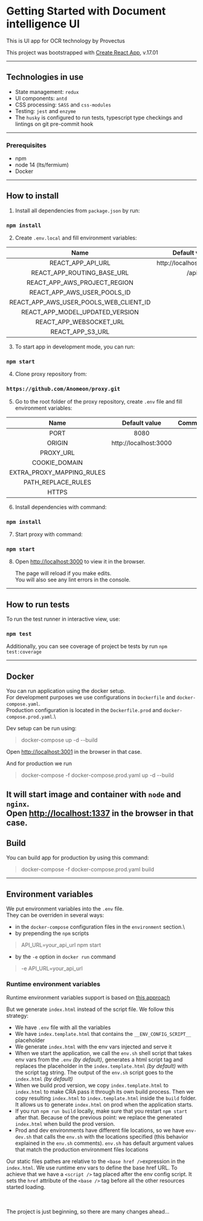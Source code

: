# Getting Started with Document intelligence UI

This is UI app for OCR technology by Provectus

This project was bootstrapped with [Create React App](https://github.com/facebook/create-react-app), v.17.01

---
## Technologies in use

- State management: `redux`
- UI components: `antd`
- CSS processing: `SASS` and `css-modules`
- Testing: `jest` and `enzyme`
- The `husky` is configured to run tests, typescript type checkings and lintings on git pre-commit hook
---
### Prerequisites

- npm
- node 14 (lts/fermium)
- Docker
---
## How to install

1. Install all dependencies from `package.json` by run:

### `npm install`

2. Create ```.env.local``` and fill environment variables:

|                  Name                  |       Default value       |                  Comment                   |
|:--------------------------------------:|:-------------------------:|:------------------------------------------:|
|           REACT_APP_API_URL            | http://localhost:8080/api |                                            |
|       REACT_APP_ROUTING_BASE_URL       |           /api            |                                            |
|      REACT_APP_AWS_PROJECT_REGION      |                           |                                            |
|      REACT_APP_AWS_USER_POOLS_ID       |                           |                                            |
| REACT_APP_AWS_USER_POOLS_WEB_CLIENT_ID |                           |                                            |
|    REACT_APP_MODEL_UPDATED_VERSION     |                           |                                            |
|        REACT_APP_WEBSOCKET_URL         |                           |                                            |
|            REACT_APP_S3_URL            |                           |                                            |

3. To start app in development mode, you can run:

### `npm start`

4. Clone proxy repository from:

### ```https://github.com/Anomeon/proxy.git```

5. Go to the root folder of the proxy repository, create ```.env``` file and fill environment variables:

|           Name            |     Default value     | Comment |
|:-------------------------:|:---------------------:|:-------:|
|           PORT            |         8080          |         |
|          ORIGIN           | http://localhost:3000 |         |
|         PROXY_URL         |                       |         |
|       COOKIE_DOMAIN       |                       |         |
| EXTRA_PROXY_MAPPING_RULES |                       |         |
|    PATH_REPLACE_RULES     |                       |         |
|           HTTPS           |                       |         |

6. Install dependencies with command:

### ```npm install```

7. Start proxy with command:

### `npm start`

8. Open [http://localhost:3000](http://localhost:3000) to view it in the browser.

    The page will reload if you make edits.\
You will also see any lint errors in the console.
---
## How to run tests
To run the test runner in interactive view, use:

### `npm test`

Additionally, you can see coverage of project be tests by run `npm test:coverage`

---
## Docker

You can run application using the docker setup.\
For development purposes we use configurations in `Dockerfile` and `docker-compose.yaml`.\
Production configuration is located in the `Dockerfile.prod` and `docker-compose.prod.yaml`.\

Dev setup can be run using:

> docker-compose up -d --build

Open [http://localhost:3001](http://localhost:3001) in the browser in that case.

And for production we run

> docker-compose -f docker-compose.prod.yaml up -d --build

It will start image and container with `node` and `nginx`.\
Open [http://localhost:1337](http://localhost:1337) in the browser in that case.
---
## Build

You can build app for production by using this command:

> docker-compose -f docker-compose.prod.yaml build
---
## Environment variables

We put environment variables into the `.env` file.\
They can be overriden in several ways:
* in the `docker-compose` configuration files in the `environment` section.\
* by prepending the `npm` scripts

> API_URL=your_api_url npm start

* by the `-e` option in `docker run` command

> -e API_URL=your_api_url

### Runtime environment variables

Runtime environment variables support is based on [this approach](https://medium.com/free-code-camp/how-to-implement-runtime-environment-variables-with-create-react-app-docker-and-nginx-7f9d42a91d70)

But we generate `index.html` instead of the script file. We follow this strategy:
* We have `.env` file with all the variables
* We have `index.template.html` that contains the `__ENV_CONFIG_SCRIPT__` placeholder
* We generate `index.html` with the env vars injected and serve it
* When we start the application, we call the `env.sh` shell script that takes env vars from the `.env` _(by default)_, generates a html script tag and replaces the placeholder in the `index.template.html` _(by default)_ with the script tag string. The output of the `env.sh` script goes to the `index.html` _(by default)_
* When we build prod version, we copy `index.template.html` to `index.html` to make CRA pass it through its own build process. Then we copy resulting `index.html` to `index.template.html` inside the `build` folder. It allows us to generate `index.html` on prod when the application starts.
* If you run `npm run build` locally, make sure that you restart `npm start` after that. Because of the previous point: we replace the generated `index.html` when build the prod version.
* Prod and dev environments have different file locations, so we have `env-dev.sh` that calls the `env.sh` with the locations specified (this behavior explained in the `env.sh` comments). `env.sh` has default argument values that match the production environment files locations

Our static files pathes are relative to the `<base href />`expression in the `index.html`. We use runtime env vars to define the base href URL. To achieve that we have a `<script />` tag placed after the env config script. It sets the `href` attribute of the `<base />` tag before all the other resources started loading.

\
\
The project is just beginning, so there are many changes ahead...
